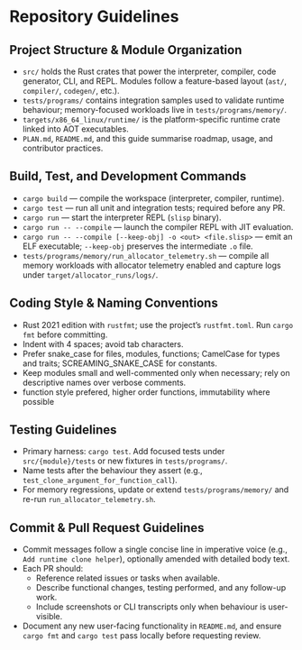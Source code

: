 # Repository Guidelines

## Project Structure & Module Organization
- `src/` holds the Rust crates that power the interpreter, compiler, code generator, CLI, and REPL. Modules follow a feature-based layout (`ast/`, `compiler/`, `codegen/`, etc.).
- `tests/programs/` contains integration samples used to validate runtime behaviour; memory-focused workloads live in `tests/programs/memory/`.
- `targets/x86_64_linux/runtime/` is the platform-specific runtime crate linked into AOT executables.
- `PLAN.md`, `README.md`, and this guide summarise roadmap, usage, and contributor practices.

## Build, Test, and Development Commands
- `cargo build` — compile the workspace (interpreter, compiler, runtime).
- `cargo test` — run all unit and integration tests; required before any PR.
- `cargo run` — start the interpreter REPL (`slisp` binary).
- `cargo run -- --compile` — launch the compiler REPL with JIT evaluation.
- `cargo run -- --compile [--keep-obj] -o <out> <file.slisp>` — emit an ELF executable; `--keep-obj` preserves the intermediate `.o` file.
- `tests/programs/memory/run_allocator_telemetry.sh` — compile all memory workloads with allocator telemetry enabled and capture logs under `target/allocator_runs/logs/`.

## Coding Style & Naming Conventions
- Rust 2021 edition with `rustfmt`; use the project’s `rustfmt.toml`. Run `cargo fmt` before committing.
- Indent with 4 spaces; avoid tab characters.
- Prefer snake_case for files, modules, functions; CamelCase for types and traits; SCREAMING_SNAKE_CASE for constants.
- Keep modules small and well-commented only when necessary; rely on descriptive names over verbose comments.
- function style prefered, higher order functions, immutability where possible

## Testing Guidelines
- Primary harness: `cargo test`. Add focused tests under `src/{module}/tests` or new fixtures in `tests/programs/`.
- Name tests after the behaviour they assert (e.g., `test_clone_argument_for_function_call`).
- For memory regressions, update or extend `tests/programs/memory/` and re-run `run_allocator_telemetry.sh`.

## Commit & Pull Request Guidelines
- Commit messages follow a single concise line in imperative voice (e.g., `Add runtime clone helper`), optionally amended with detailed body text.
- Each PR should:
  - Reference related issues or tasks when available.
  - Describe functional changes, testing performed, and any follow-up work.
  - Include screenshots or CLI transcripts only when behaviour is user-visible.
- Document any new user-facing functionality in `README.md`, and ensure `cargo fmt` and `cargo test` pass locally before requesting review.
